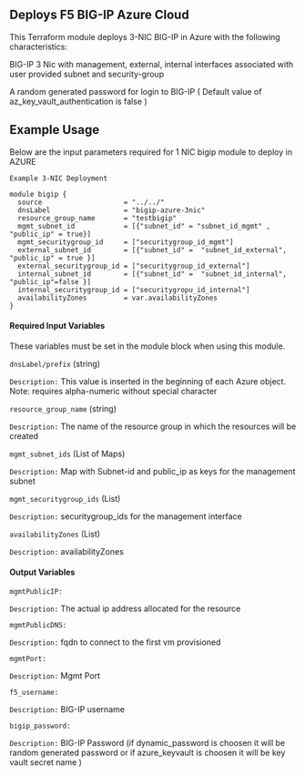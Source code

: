 ## Deploys F5 BIG-IP Azure Cloud

This Terraform module deploys 3-NIC BIG-IP in Azure with the following characteristics:

BIG-IP 3 Nic with management, external, internal interfaces associated with user provided subnet and security-group
  
A random generated password for login to BIG-IP ( Default value of az_key_vault_authentication is false )  

## Example Usage

Below are the input parameters required for 1 NIC bigip module to deploy in AZURE

```
Example 3-NIC Deployment

module bigip {
  source                    = "../../"
  dnsLabel                  = "bigip-azure-3nic"
  resource_group_name       = "testbigip"
  mgmt_subnet_id            = [{"subnet_id" = "subnet_id_mgmt" , "public_ip" = true}]
  mgmt_securitygroup_id     = ["securitygroup_id_mgmt"]
  external_subnet_id        = [{"subnet_id" =  "subnet_id_external", "public_ip" = true }]
  external_securitygroup_id = ["securitygroup_id_external"]
  internal_subnet_id        = [{"subnet_id" =  "subnet_id_internal", "public_ip"=false }]
  internal_securitygroup_id = ["securitygropu_id_internal"]
  availabilityZones         = var.availabilityZones
}

```

#### Required Input Variables

These variables must be set in the module block when using this module.

`dnsLabel/prefix` (string)

`Description:` This value is inserted in the beginning of each Azure object. Note: requires alpha-numeric without special character

`resource_group_name` (string)

`Description:` The name of the resource group in which the resources will be created

`mgmt_subnet_ids` (List of Maps)

`Description:` Map with Subnet-id and public_ip as keys for the management subnet

`mgmt_securitygroup_ids` (List)

`Description:` securitygroup_ids for the management interface

`availabilityZones` (List)

`Description:` availabilityZones 

#### Output Variables

`mgmtPublicIP:`

`Description:` The actual ip address allocated for the resource

`mgmtPublicDNS:`

`Description:` fqdn to connect to the first vm provisioned

`mgmtPort:`

`Description:` Mgmt Port

`f5_username:`

`Description:` BIG-IP username

`bigip_password:`

`Description:` BIG-IP Password (if dynamic_password is choosen it will be random generated password or if azure_keyvault is choosen it will be key vault secret name )


